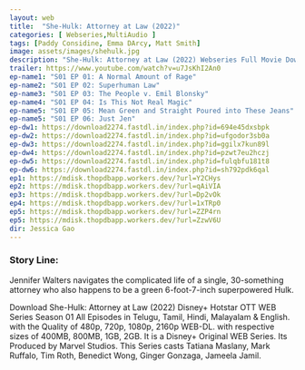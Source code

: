 ```yaml
---
layout: web
title:  "She-Hulk: Attorney at Law (2022)"
categories: [ Webseries,MultiAudio ]
tags: [Paddy Considine, Emma DArcy, Matt Smith]
image: assets/images/shehulk.jpg
description: "She-Hulk: Attorney at Law (2022) Webseries Full Movie Download and watch online 720p low file size 500 mb."
trailer: https://www.youtube.com/watch?v=u7JsKhI2An0
ep-name1: "S01 EP 01: A Normal Amount of Rage"
ep-name2: "S01 EP 02: Superhuman Law"
ep-name3: "S01 EP 03: The People v. Emil Blonsky"
ep-name4: "S01 EP 04: Is This Not Real Magic"
ep-name5: "S01 EP 05: Mean Green and Straight Poured into These Jeans"
ep-name5: "S01 EP 06: Just Jen"
ep-dw1: https://download2274.fastdl.in/index.php?id=694e45dxsbpk
ep-dw2: https://download2274.fastdl.in/index.php?id=ufgodor3sb0a
ep-dw3: https://download2274.fastdl.in/index.php?id=ggilx7kun89l
ep-dw4: https://download2274.fastdl.in/index.php?id=pzwt7eu2hczj
ep-dw5: https://download2274.fastdl.in/index.php?id=fulqbfu181t8
ep-dw6: https://download2274.fastdl.in/index.php?id=sh792pdk6qal
ep1: https://mdisk.thopdbapp.workers.dev/?url=Y2CHys
ep2: https://mdisk.thopdbapp.workers.dev/?url=qAiVIA
ep3: https://mdisk.thopdbapp.workers.dev/?url=Dp2vOk
ep4: https://mdisk.thopdbapp.workers.dev/?url=1xTRp0
ep5: https://mdisk.thopdbapp.workers.dev/?url=ZZP4rn
ep5: https://mdisk.thopdbapp.workers.dev/?url=ZzwV6U
dir: Jessica Gao
---
```


### Story Line:
Jennifer Walters navigates the complicated life of a single, 30-something attorney who also happens to be a green 6-foot-7-inch superpowered Hulk.

Download She-Hulk: Attorney at Law (2022) Disney+ Hotstar OTT WEB Series Season 01 All Episodes in Telugu, Tamil, Hindi, Malayalam & English. with the Quality of 480p, 720p, 1080p, 2160p WEB-DL. with respective sizes of 400MB, 800MB, 1GB, 2GB. It is a Disney+ Original WEB Series. Its Produced by Marvel Studios. This Series casts Tatiana Maslany, Mark Ruffalo, Tim Roth, Benedict Wong, Ginger Gonzaga, Jameela Jamil.

